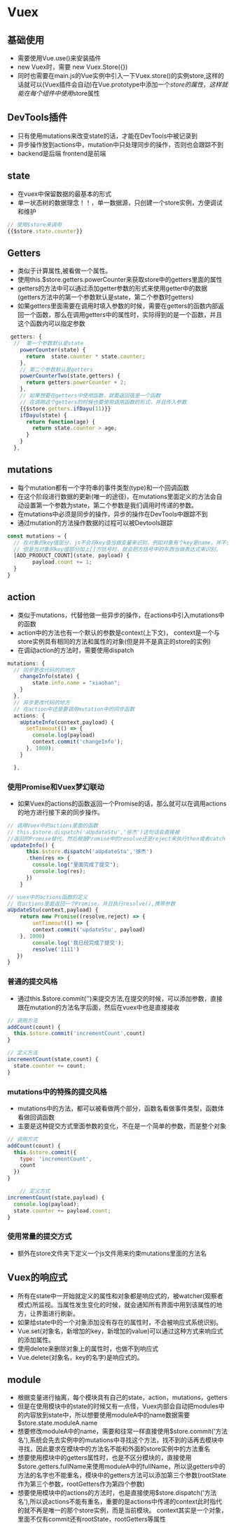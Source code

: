# Vuex

## 基础使用

* 需要使用Vue.use()来安装插件
* new Vuex时，需要 new Vuex.Store({})
* 同时也需要在main.js的Vue实例中引入一下Vuex.store()的实例store,这样的话就可以(Vuex插件会自动)在Vue.prototype中添加一个$store的属性，这样就能在每个组件中使用$store属性

## DevTools插件

* 只有使用mutations来改变state的话，才能在DevTools中被记录到
* 异步操作放到actions中，mutation中只处理同步的操作，否则也会跟踪不到
* backend是后端 frontend是前端

## state

* 在vuex中保留数据的最基本的形式
* 单一状态树的数据理念！！，单一数据源，只创建一个store实例，方便调试和维护

```js
// 使用$store来调用
{{$store.state.counter}}
```

## Getters

* 类似于计算属性,被看做一个属性。
* 使用this.$store.getters.powerCounter来获取store中的getters里面的属性
* getters的方法中可以通过添加getter参数的形式来使用getter中的数据(getters方法中的第一个参数默认是state，第二个参数时getters)
* 如果getters里面需要在调用时填入参数的时候，需要在getters的函数内部返回一个函数，那么在调用getters中的属性时，实际得到的是一个函数，并且这个函数内可以指定参数

```js
 getters: {
  //  第一个参数默认是state
    powerCounter(state) {
      return  state.counter * state.counter;
    },
    // 第二个参数默认是getters
    powerCounterTwo(state,getters) {
      return getters.powerCounter + 2;
    },
    // 如果想要在getters中使用函数，就要返回值是一个函数
    // 在调用这个getters的时候也要使用调用函数的形式，并且传入参数
    {{$store.getters.ifDayu(11)}}
    ifDayu(state) {
      return function(age) {
        return state.counter > age;
      }
    }
  },
```

## mutations

* 每个mutation都有一个字符串的事件类型(type)和一个回调函数
* 在这个阶段进行数据的更新(唯一的途径)，在mutations里面定义的方法会自动设置第一个参数为state，第二个参数是我们调用时传递的参数。
* 在mutations中必须是同步的操作，异步的操作在DevTools中跟踪不到
* 通过mutation的方法操作数据的过程可以被Devtools跟踪

```js
const mutations = {
  // 在对象的key值部分，js不会将key值当做变量来识别，例如对象有个key是name，并不会去系统中找是否有name的变量。而是直接将name当做一个字符串是被添加到对象的属性上
  // 但是当对象的key值部分加上[]方括号时，就会把方括号中的东西当做表达式来识别。
  [ADD_PRODUCT_COUNT](state, payload) {
        payload.count += 1;
  }
}
```

## action

* 类似于mutations，代替他做一些异步的操作，在actions中引入mutations中的函数
* action中的方法也有一个默认的参数是context(上下文)， context是一个与store实例具有相同的方法和属性的对象(但是并不是真正的store的实例)
* 在调动action的方法时，需要使用dispatch

```js
mutations: {
  // 同步更改代码的的地方
    changeInfo(state) {
        state.info.name = "xiaohan";  
    }
  },
  // 异步更改代码的地方
  // 在action中还是要调用mutation中的同步函数
  actions: {
    aUptateInfo(context,payload) {
      setTimeout(() => {
        console.log(payload)
        context.commit('changeInfo');
      }, 1000);
    }

  },
```

### 使用Promise和Vuex梦幻联动

* 如果Vuex的actions的函数返回一个Promise的话，那么就可以在调用actions的地方进行接下来的同步操作。

```js
// 调用Vuex中的actions里面的函数
// this.$store.dispatch('aUpdateStu','徐杰')这句话会直接被
//返回的Promise替代，然后根据Promise中的resolve还是reject来执行then或者catch
 updateInfo() {
      this.$store.dispatch('aUpdateStu','徐杰')
      .then(res => {
        console.log("里面完成了提交");
        console.log(res);
      })
    }

// vuex中的actions函数的定义
// 在actions里面返回一个Promise，并且执行resolve(),携带参数
aUpdateStu(context,payload) {
    return new Promise((resolve,reject) => {
        setTimeout(() => {
        context.commit('updateStu', payload)
    }, 1000)
        console.log('我已经完成了提交');
        resolve('1111')
   })
}
```

### 普通的提交风格

* 通过this.$store.commit('')来提交方法,在提交的时候，可以添加参数，直接跟在mutation的方法名字后面，然后在vuex中也是直接接收

```js
// 调用方法
addCount(count) {
  this.$store.commit('incrementCount',count)
}

// 定义方法
incrementCount(state,count) {
  state.counter += count;
}
```

### mutations中的特殊的提交风格

* mutations中的方法，都可以被看做两个部分，函数名看做事件类型，函数体看做回调函数
* 主要是这种提交方式里面参数的变化，不在是一个简单的参数，而是整个对象

```js
// 调用方式
addCount(count) {
  this.$store.commit({
    type: 'incrementCount',
    count
  })
}

    // 定义方式
incrementCount(state,payload) {
  console.log(payload);
  state.counter += payload.count;
}
```

### 使用常量的提交方式

* 额外在store文件夹下定义一个js文件用来约束mutations里面的方法名

## Vuex的响应式

* 所有在state中一开始就定义的属性和对象都是响应式的，被watcher(观察者模式)所监视。当属性发生变化的时候，就会通知所有界面中用到该属性的地方，让界面进行刷新。
* 如果给state中的一个对象添加没有存在的属性时，不会被响应式系统识别。
* Vue.set(对象名，新增加的key，新增加的value)可以通过这种方式来响应式的添加属性。
* 使用delete来删除对象上的属性时，也做不到响应式
* Vue.delete(对象名，key的名字)是响应式的。

## module

* 根据变量进行抽离，每个模块具有自己的state，action，mutations，getters
* 但是在使用模块中的state的时候又有一点怪，Vuex内部会自动把modules中的内容放到state中，所以想要使用moduleA中的name数据需要$store.state.moduleA.name
* 想要修改moduleA中的name，需要和往常一样直接使用$store.commit('方法名'),系统会先去实例中的mutations中寻找这个方法，找不到的话再去模块中寻找，因此要求在模块中的方法名不能和外面的store实例中的方法重名
* 想要使用模块中的getters属性时，也是不区分模块的，直接使用$store.getters.fullName来使用moduleA中的fullName，所以说getters中的方法的名字也不能重名，模块中的getters方法可以添加第三个参数(rootState作为第三个参数，rootGetters作为第四个参数)
* 想要使用模块中的actions的方法时，也是直接使用$store.dispatch('方法名'),所以说actions不能有重名，重要的是actions中传递的context此时指代的就不再是唯一的那个store实例，而是当前模块。
context其实是一个对象，里面不仅有commit还有rootState，rootGetters等属性